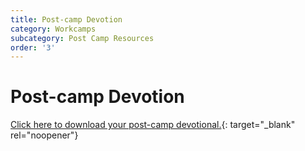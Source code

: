 ```yaml
---
title: Post-camp Devotion
category: Workcamps
subcategory: Post Camp Resources
order: '3'
---
```


# Post-camp Devotion

[Click here to download your post-camp devotional.](https://groupcares-my.sharepoint.com/:b:/g/personal/admin_groupcares_org/EXqfb62wBj9FsKOjSuRnyAMBJix6GdDS4e80qNqWRJq40w?e=TFuDjV){: target="_blank" rel="noopener"}
